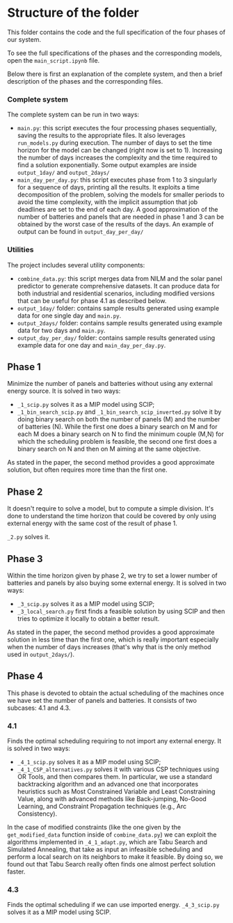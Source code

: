 # Structure of the folder
This folder contains the code and the full specification of the four phases of our
system.

To see the full specifications of the phases and the corresponding models, open the 
`main_script.ipynb` file.

Below there is first an explanation of the complete system, and then a brief description of the phases and the corresponding files.

### Complete system
The complete system can be run in two ways:
- `main.py`: this script executes the four processing phases sequentially, saving the results to the appropriate files. It also leverages `run_models.py` during execution.
The number of days to set the time horizon for the model can be changed (right now is set to 1). Increasing the number of days increases the complexity and the
time required to find a solution exponentially. Some output examples are inside `output_1day/` and `output_2days/`
- `main_day_per_day.py`: this script executes phase from 1 to 3 singularly for a sequence of days, printing all the results.
It exploits a time decomposition of the problem, solving the models for smaller periods to avoid the time complexity, with the implicit assumption that job deadlines are set to the end 
of each day. A good approximation of the number of batteries and panels that are needed in phase 1 and 3 can be obtained by the worst case of the results of the days. An example of output can be found in `output_day_per_day/`

### Utilities
The project includes several utility components:
- `combine_data.py`: this script merges data from NILM and the solar panel predictor to generate comprehensive datasets. It can produce data for both industrial and residential scenarios, including modified versions that can be useful for phase 4.1 as described below.
- `output_1day/` folder: contains sample results generated using example data for one single day and `main.py`.
- `output_2days/` folder: contains sample results generated using example data for two days and `main.py`.
- `output_day_per_day/` folder: contains sample results generated using example data for one day and `main_day_per_day.py`.

## Phase 1
Minimize the number of panels and batteries without using any external energy source.
It is solved in two ways:
- `_1_scip.py` solves it as a MIP model using SCIP;
- `_1_bin_search_scip.py` and `_1_bin_search_scip_inverted.py` solve it by doing binary search on both the number of panels (M) and the number of batteries (N). 
While the first one does a binary search on M and for each M does a binary search on N to find the minimum couple (M,N) for which the scheduling problem is feasible,
the second one first does a binary search on N and then on M aiming at the same objective.

As stated in the paper, the second method provides a good approximate solution, but often requires more time than the first one.

## Phase 2
It doesn't require to solve a model, but to compute a simple division.
It's done to understand the time horizon that could be covered by only using external energy with the same cost of the result of phase 1.

`_2.py` solves it.

## Phase 3
Within the time horizon given by phase 2, we try to set a lower number of batteries and panels by also buying some external energy. 
It is solved in two ways:
- `_3_scip.py` solves it as a MIP model using SCIP;
- `_3_local_search.py` first finds a feasible solution by using SCIP and then tries to optimize it locally to obtain a better result.

As stated in the paper, the second method provides a good approximate solution in less time than the first one, which is really important especially when the number of
days increases (that's why that is the only method used in `output_2days/`).

## Phase 4
This phase is devoted to obtain the actual scheduling of the machines once we have set the number of panels and batteries.
It consists of two subcases: 4.1 and 4.3.

### 4.1
Finds the optimal scheduling requiring to not import any external energy.
It is solved in two ways:
- `_4_1_scip.py` solves it as a MIP model using SCIP;
- `_4_1_CSP_alternatives.py` solves it with various CSP techniques using OR Tools, and then compares them. In particular,
we use a standard backtracking algorithm and an advanced one that incorporates heuristics such as Most Constrained Variable and Least Constraining Value, along with advanced methods like Back-jumping, No-Good Learning, and Constraint Propagation techniques (e.g., Arc Consistency).

In the case of modified constraints (like the one given by the `get_modified_data` function inside of `combine_data.py`) we can exploit the algorithms implemented in `_4_1_adapt.py`, which are Tabu Search and
Simulated Annealing, that take as input an infeasible scheduling and perform a local search on its neighbors to make it feasible.
By doing so, we found out that Tabu Search really often finds one almost perfect solution faster.

### 4.3 
Finds the optimal scheduling if we can use imported energy.
`_4_3_scip.py` solves it as a MIP model using SCIP.